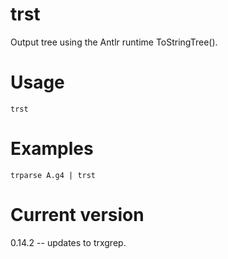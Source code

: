 # trst

Output tree using the Antlr runtime ToStringTree().

# Usage

    trst

# Examples

    trparse A.g4 | trst

# Current version

0.14.2 -- updates to trxgrep.
